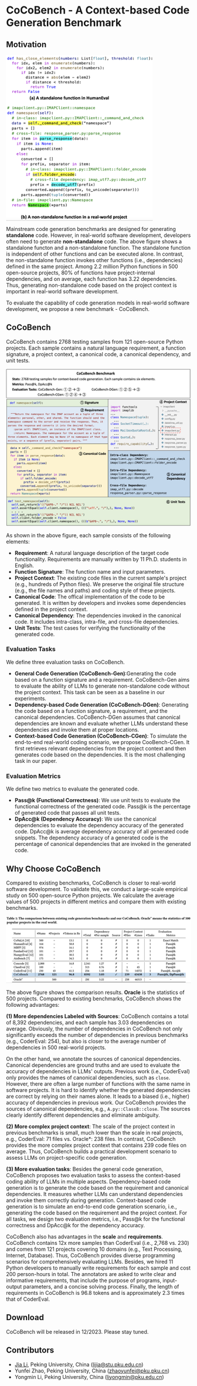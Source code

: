 # CoCoBench - A Context-based Code Generation Benchmark
## Motivation

<!-- insert the motivation image and resize its size -->
<img src="pics/Introduction_example.png" width="400" height="450" align="middle" />


Mainstream code generation benchmarks are designed for generating **standalone** code. However, in real-world software development, developers often need to generate **non-standalone** code. 
The above figure shows a standalone functon and a non-standalone function. The standalone function is independent of other functions and can be executed alone. In contrast, the non-standalone function invokes other functions (i.e., dependencies) defined in the same project.
Among 2.2 million Python functions in 500 open-source projects, 80% of functions have project-internal dependencies, and on average, each function has 3.22 dependencies. Thus, generating non-standalone code based on the project context is important in real-world software development.

To evaluate the capability of code generation models in real-world software development, we propose a new benchmark - CoCoBench.


## CoCoBench

CoCoBench contains 2768 testing samples from 121 open-source Python projects. Each sample contains a natural language requirement, a function signature, a project context, a canonical code, a canonical dependency, and unit tests.

![An sample in CoCoBench](pics/Benchmark_example.png)

As shown in the above figure, each sample consists of the following elements:
- **Requirement**: A natural language description of the target code functionality. Requirements are manually written by 11 Ph.D. students in English.
- **Function Signature**: The function name and input parameters.
- **Project Context**: The existing code files in the current sample's project (e.g., hundreds of Python files). We preserve the original file structure (e.g., the file names and paths) and coding style of these projects.
- **Canonical Code**: The offical implementation of the code to be generated. It is written by developers and invokes some dependencies defined in the project context.
- **Canonical Dependency**: The dependencies invoked in the canonical code. It includes intra-class, intra-file, and cross-file dependencies.
- **Unit Tests**: The test cases for verifying the functionality of the generated code.

### Evaluation Tasks
We define three evaluation tasks on CoCoBench.

- **General Code Generation (CoCoBench-Gen)**:Generating the code based on a function signature and a requirement. CoCoBench-Gen aims to evaluate the ability of LLMs to generate non-standalone code without the project context. This task can be seen as a baseline in our experiments.
- **Dependency-based Code Generation (CoCoBench-DGen)**: Generating the code based on a function signature, a requirement, and the canonical dependencies. CoCoBench-DGen assumes that canonical dependencies are known and evaluate whether LLMs understand these dependencies and invoke them at proper locations.
- **Context-based Code Generation (CoCoBench-CGen)**: To simulate the end-to-end real-world coding scenario, we propose CooBench-CGen. It first retrieves relevant dependencies from the project context and then generates code based on the dependencies. It is the most challenging task in our paper. 

### Evaluation Metrics
We define two metrics to evaluate the generated code.
- **Pass@k (Functional Correctness)**: We use unit tests to evaluate the functional correctness of the generated code. Pass@k is the percentage of generated code that passes all unit tests.
- **DpAcc@k (Dependency Accuracy)**: We use the canonical dependencies to evaluate the dependency accuracy of the generated code. DpAcc@k is average dependency accuracy of all generated code snippets. The dependency accuracy of a generated code is the percentage of canonical dependencies that are invoked in the generated code.


## Why Choose CoCoBench


Compared to existing benchmarks, CoCoBench is closer to real-world software development. To validate this, we conduct a large-scale empirical study on 500 open-source Python projects. We calculate the average values of 500 projects in different metrics and compare them with existing benchmarks.

![](pics/Comparison.png)

The above figure shows the comparison results. **Oracle** is the statistics of 500 projects. Compared to existing benchmarks, CoCoBench shows the following advantages:

**(1) More dependencies Labeled with Sources**: CoCoBench contains a total of 8,392 dependencies, and each sample has 3.03 dependencies on average. Obviously, the number of dependencies in CoCoBench not only significantly exceeds the number of dependencies in previous benchmarks (e.g., CoderEval: 254), but also is closer to the average number of dependencies in 500 real-world projects. 
  
On the other hand, we annotate the sources of canonical dependencies. Canonical dependencies are ground truths and are used to evaluate the accuracy of dependencies in LLMs' outputs. Previous work (i.e., CoderEval) only provides the names of canonical dependencies, such as `close`. However, there are often a large number of functions with the same name in software projects. It is hard to identify whether the generated dependencies are correct by relying on their names alone. It leads to a biased (i.e., higher) accuracy of dependencies in previous work.
Our CoCoBench provides the sources of canonical dependencies, e.g., `A.py::ClassB::close`. The sources clearly identify different dependencies and eliminate ambiguity.

**(2) More complex project context**: The scale of the project context in previous benchmarks is small, much lower than the scale in real projects, e.g., CoderEval: 71 files vs. Oracle*: 238 files. In contrast, CoCoBench provides the more complex project context that contains 239 code files on average. Thus, CoCoBench builds a practical development scenario to assess LLMs on project-specific code generation.

**(3) More evaluation tasks**: Besides the general code generation, CoCoBench proposes two evaluation tasks to assess the context-based coding ability of LLMs in multiple aspects. 
Dependency-based code generation is to generate the code based on the requirement and canonical dependencies. It measures whether LLMs can understand dependencies and invoke them correctly during generation. Context-based code generation is to simulate an end-to-end code generation scenario, i.e., generating the code based on the requirement and the project context. For all tasks, we design two evaluation metrics, i.e., Pass@k for the functional correctness and DpAcc@k for the dependency accuracy.

CoCoBench also has advantages in the **scale** and **requirements**. CoCoBench contains 12x more samples than CoderEval (i.e., 2,768 vs. 230) and comes from 121 projects covering 10 domains (e.g., Text Processing, Internet, Database). Thus, CoCoBench provides diverse programming scenarios for comprehensively evaluating LLMs. Besides, we hired 11 Python developers to manually write requirements for each sample and cost 200 person-hours in total. The annotators are asked to write clear and informative requirements, that include the purpose of programs, input-output parameters, and a concise solving process. Finally, the length of requirements in CoCoBench is 96.8 tokens and is approximately 2.3 times that of CoderEval.

## Download
CoCoBench will be released in 12/2023. Please stay tuned.

## Contributors
- [Jia Li](https://lj2lijia.github.io/), Peking University, China (lijia@stu.pku.edu.cn)
- Yunfei Zhao, Peking University, China (zhaoyunfei@pku.pku.cn)
- Yongmin Li, Peking University, China (liyongmin@pku.edu.cn)